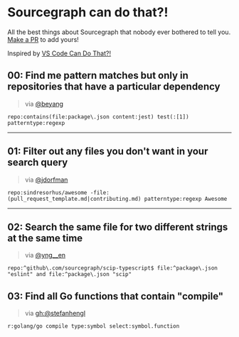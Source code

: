 # Sourcegraph can do that?!

All the best things about Sourcegraph that nobody ever bothered to tell you. [Make a PR](https://github.com/sourcegraph-community/sg-can-do-that-notebook) to add yours!

Inspired by [VS Code Can Do That?!](https://vscodecandothat.com/)

## 00: Find me pattern matches but only in repositories that have a particular dependency
> via [@beyang](https://twitter.com/beyang/status/1551727744714678272)

```sourcegraph
repo:contains(file:package\.json content:jest) test(:[1]) patterntype:regexp 
```

---

## 01: Filter out any files you don't want in your search query

> via [@jdorfman](https://twitter.com/jdorfman)

```sourcegraph
repo:sindresorhus/awesome -file:(pull_request_template.md|contributing.md) patterntype:regexp Awesome
```

---

## 02: Search the same file for two different strings at the same time
> via [@yng__en](https://twitter.com/yng__en/status/1554812939948855296)

```sourcegraph
repo:^github\.com/sourcegraph/scip-typescript$ file:^package\.json "eslint" and file:^package\.json "scip"
```

## 03: Find all Go functions that contain "compile"
> via [gh:@stefanhengl](https://github.com/stefanhengl)

```sourcegraph
r:golang/go compile type:symbol select:symbol.function
```
